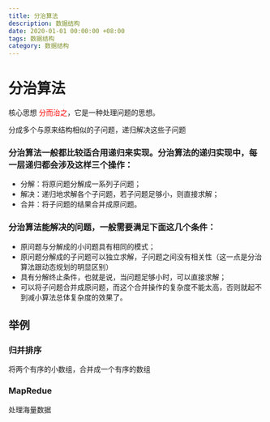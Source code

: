 ```yaml
---
title: 分治算法
description: 数据结构
date: 2020-01-01 00:00:00 +08:00
tags: 数据结构
category: 数据结构
---
```


# 分治算法

核心思想 <font color="red">分而治之</font>，它是一种处理问题的思想。

分成多个与原来结构相似的子问题，递归解决这些子问题

### 分治算法一般都比较适合用递归来实现。分治算法的递归实现中，每一层递归都会涉及这样三个操作：
- 分解：将原问题分解成一系列子问题；
- 解决：递归地求解各个子问题，若子问题足够小，则直接求解；
- 合并：将子问题的结果合并成原问题。

### 分治算法能解决的问题，一般需要满足下面这几个条件：
- 原问题与分解成的小问题具有相同的模式；
- 原问题分解成的子问题可以独立求解，子问题之间没有相关性（这一点是分治算法跟动态规划的明显区别）
- 具有分解终止条件，也就是说，当问题足够小时，可以直接求解；
- 可以将子问题合并成原问题，而这个合并操作的复杂度不能太高，否则就起不到减小算法总体复杂度的效果了。

## 举例

### 归并排序
将两个有序的小数组，合并成一个有序的数组

### MapRedue
处理海量数据

